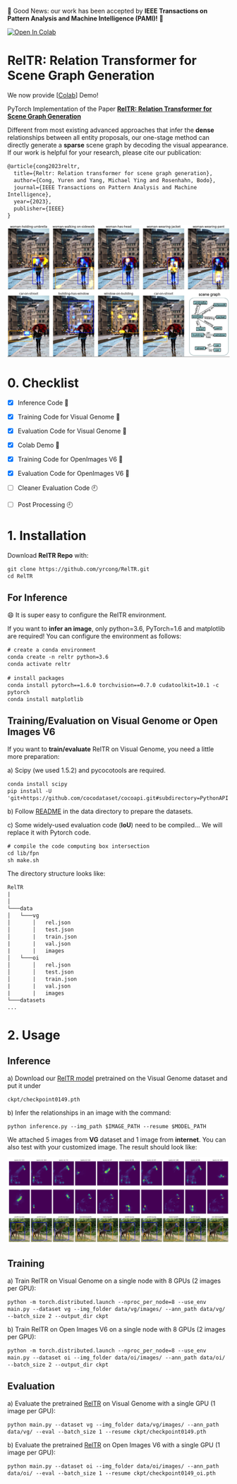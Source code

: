:tada: Good News: our work has been accepted by **IEEE Transactions on Pattern Analysis and Machine Intelligence (PAMI)!** :tada:

[![Open In Colab](https://colab.research.google.com/assets/colab-badge.svg)](https://colab.research.google.com/drive/1-U642OoCyb8OSM8nx9lme49dmWa_aUcU?usp=sharing)
# RelTR: Relation Transformer for Scene Graph Generation

We now provide [[Colab](https://colab.research.google.com/drive/1-U642OoCyb8OSM8nx9lme49dmWa_aUcU?usp=sharing)] Demo! 

PyTorch Implementation of the Paper [**RelTR: Relation Transformer for Scene Graph Generation**](https://arxiv.org/abs/2201.11460v3)

Different from most existing advanced approaches that infer the **dense** relationships between all entity proposals, our one-stage method can directly generate a **sparse** scene graph by decoding the visual appearance. If our work is helpful for your research, please cite our publication:
```
@article{cong2023reltr,
  title={Reltr: Relation transformer for scene graph generation},
  author={Cong, Yuren and Yang, Michael Ying and Rosenhahn, Bodo},
  journal={IEEE Transactions on Pattern Analysis and Machine Intelligence},
  year={2023},
  publisher={IEEE}
}
```

<p align="center">
  <img src="demo/demo.png">
</p>

# 0. Checklist

- [x] Inference Code :tada:
- [x] Training Code for Visual Genome :tada:
- [x] Evaluation Code for Visual Genome :tada:
- [x] Colab Demo :tada:
- [x] Training Code for OpenImages V6 :tada:
- [x] Evaluation Code for OpenImages V6 :tada:
- [ ] Cleaner Evaluation Code :clock9:
- [ ] Post Processing :clock9:


# 1. Installation
Download **RelTR Repo** with:
```
git clone https://github.com/yrcong/RelTR.git
cd RelTR
```

## For Inference
:smile: It is super easy to configure the RelTR environment.

If you want to **infer an image**, only python=3.6, PyTorch=1.6 and matplotlib are required!
You can configure the environment as follows:
```
# create a conda environment 
conda create -n reltr python=3.6
conda activate reltr

# install packages
conda install pytorch==1.6.0 torchvision==0.7.0 cudatoolkit=10.1 -c pytorch
conda install matplotlib
```

## Training/Evaluation on Visual Genome or Open Images V6
If you want to **train/evaluate** RelTR on Visual Genome, you need a little more preparation:

a) Scipy (we used 1.5.2) and pycocotools are required. 
```
conda install scipy
pip install -U 'git+https://github.com/cocodataset/cocoapi.git#subdirectory=PythonAPI'
```
b) Follow [README](https://github.com/yrcong/RelTR/blob/main/data/README.md) in the data directory to prepare the datasets.

c) Some widely-used evaluation code (**IoU**) need to be compiled... We will replace it with Pytorch code.
```
# compile the code computing box intersection
cd lib/fpn
sh make.sh
```

The directory structure looks like:
```
RelTR
| 
│
└───data
│   └───vg
│       │   rel.json
│       │   test.json
│       |   train.json
|       |   val.json
|       |   images
│   └───oi
│       │   rel.json
│       │   test.json
│       |   train.json
|       |   val.json
|       |   images
└───datasets    
... 
```

# 2. Usage

## Inference
a) Download our [RelTR model](https://drive.google.com/file/d/1id6oD_iwiNDD6HyCn2ORgRTIKkPD3tUD/view) pretrained on the Visual Genome dataset and put it under 
```
ckpt/checkpoint0149.pth
```
b) Infer the relationships in an image with the command:
```
python inference.py --img_path $IMAGE_PATH --resume $MODEL_PATH
```
We attached 5 images from **VG** dataset and 1 image from **internet**. You can also test with your customized image. The result should look like:
<p align="center">
  <img src="demo/vg1_pred.png">
</p>

## Training
a) Train RelTR on Visual Genome on a single node with 8 GPUs (2 images per GPU):
```
python -m torch.distributed.launch --nproc_per_node=8 --use_env main.py --dataset vg --img_folder data/vg/images/ --ann_path data/vg/ --batch_size 2 --output_dir ckpt
```
b) Train RelTR on Open Images V6 on a single node with 8 GPUs (2 images per GPU):
```
python -m torch.distributed.launch --nproc_per_node=8 --use_env main.py --dataset oi --img_folder data/oi/images/ --ann_path data/oi/ --batch_size 2 --output_dir ckpt
```

## Evaluation
a) Evaluate the pretrained [RelTR](https://drive.google.com/file/d/1id6oD_iwiNDD6HyCn2ORgRTIKkPD3tUD/view) on Visual Genome with a single GPU (1 image per GPU):
```
python main.py --dataset vg --img_folder data/vg/images/ --ann_path data/vg/ --eval --batch_size 1 --resume ckpt/checkpoint0149.pth
```

b) Evaluate the pretrained [RelTR](https://drive.google.com/file/d/1pcoUnR0XWsvM9lJZ5f93N5TKHkLdjtnb/view?usp=share_link) on Open Images V6 with a single GPU (1 image per GPU):
```
python main.py --dataset oi --img_folder data/oi/images/ --ann_path data/oi/ --eval --batch_size 1 --resume ckpt/checkpoint0149_oi.pth
```
